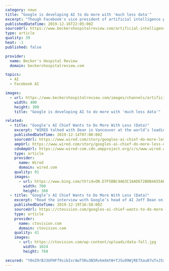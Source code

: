 ```yaml
---
category: news
title: "Google is developing AI to do more with 'much less data'"
excerpt: "Though Facebook's vice president of artificial intelligence predicted researchers attempting to scale AI solutions will soon \"hit the wall,\" the head of Google's AI research group recently countered with many ways to get through, over and around that wall. In an interview with Wired, Google's Jeff Dean, PhD, said that much of AI's potential ..."
publishedDateTime: 2019-12-16T22:05:00Z
sourceUrl: https://www.beckershospitalreview.com/artificial-intelligence/google-is-developing-ai-to-do-more-with-much-less-data.html
type: article
quality: 39
heat: -1
published: false

provider:
  name: Becker's Hospital Review
  domain: beckershospitalreview.com

topics:
  - AI
  - Facebook AI

images:
  - url: https://www.beckershospitalreview.com/images/channels/artificial-intelligence/5.jpg
    width: 400
    height: 300
    title: "Google is developing AI to do more with 'much less data'"

related:
  - title: "Google's AI Chief Wants to Do More With Less (Data)"
    excerpt: "WIRED talked with Dean in Vancouver at the world’s leading AI conference, NeurIPS, about his team’s latest explorations—and how Google is trying to put ethical limits on them. WIRED: You gave a research talk about building new kinds of computers to power machine learning. What new ideas is Google testing? Jeff Dean: One is using machine ..."
    publishedDateTime: 2019-12-14T07:00:00Z
    sourceUrl: https://www.wired.com/story/googles-ai-chief-do-more-less-data/
    ampUrl: https://www.wired.com/story/googles-ai-chief-do-more-less-data/amp
    cdnAmpUrl: https://www-wired-com.cdn.ampproject.org/c/s/www.wired.com/story/googles-ai-chief-do-more-less-data/amp
    type: article
    provider:
      name: Wired
      domain: wired.com
    quality: 91
    images:
      - url: https://www.bing.com/th?id=ON.D7F5BBC4A63C16AD672B0B4A55AB9FB6
        width: 700
        height: 366
  - title: "Google’s AI Chief Wants to Do More With Less (Data)"
    excerpt: "Read the interview with Google’s head of AI Jeff Dean on using ML for better chip design, ML energy use and climate change, and acting on Google’s AI ethics principles on Wired."
    publishedDateTime: 2019-12-19T16:58:00Z
    sourceUrl: https://ctovision.com/googles-ai-chief-wants-to-do-more-with-less-data/
    type: article
    provider:
      name: ctovision.com
      domain: ctovision.com
    quality: 41
    images:
      - url: https://ctovision.com/wp-content/uploads/data-fall.jpg
        width: 1024
        height: 768

secured: "Y0nZ9rBJ3UFHFf9sibIxrAwT5Ru3B5RvkmXmtW+TJSu99WjRE7Xau87uTxJSxgbOa6wkGg3glmZi451nrLqRTKLiNcdcKI9xe/uuEhlwnsZrPjq4lnxI/MbiQskJ0/XJn/PFUsxiZdGTHP8CVi6VOP42uajbqAb1H5H3wdrG0VDTaC4wT6M/DnId0OX847OzuiNBCbdrwLoXkkSgjwHp/n6ZOhAkMnkDnNx0h0bmiEaWqaxYv7JyzmAI6tHKcFCqcaHtR6RNtJ6GiOQeATqJ3A==;AivbuO2xbgxKE894RtEpFg=="
---
```


